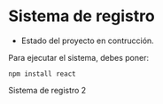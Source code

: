 <h1>Sistema de registro </h1>

- Estado del proyecto en contrucción.

Para ejecutar el sistema, debes poner:

```npm install react```

Sistema de registro 2
